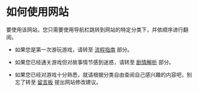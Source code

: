 # 如何使用网站

要使用该网站，您只需要使用导航栏跳转到网站的特定分类下，并依顺序进行翻阅。

- 如果您是第一次游玩游戏，请转至 [流程指南](../guide/概述.md) 部分。

- 如果您已经通关游戏但对故事情节感到迷惑，请转至 [剧情解析](../posts/概述.md) 部分。

- 如果您已经对游戏十分熟悉，就请根据分类自由查阅自己感兴趣的内容吧，别忘了转至 [留言板](../keyboardWar/更新日志及留言板.md) 提出网站修改建议。